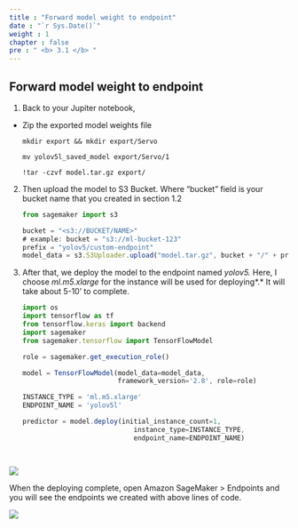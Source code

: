 ```yaml
---
title : "Forward model weight to endpoint"
date : "`r Sys.Date()`"
weight : 1
chapter : false
pre : " <b> 3.1 </b> "
---
```


## Forward model weight to endpoint

1. Back to your Jupiter notebook,
- Zip the exported model weights file
    
      mkdir export && mkdir export/Servo
      
      mv yolov5l_saved_model export/Servo/1
      
      !tar -czvf model.tar.gz export/
        
2. Then upload the model to S3 Bucket. Where “bucket” field is your bucket name that you created in section 1.2
        
      ```jsx
      from sagemaker import s3
      
      bucket = "<s3://BUCKET/NAME>"
      # example: bucket = "s3://ml-bucket-123"
      prefix = "yolov5/custom-endpoint"
      model_data = s3.S3Uploader.upload("model.tar.gz", bucket + "/" + prefix)
      ```
        
3. After that, we deploy the model to the endpoint named *yolov5.* Here, I choose *ml.m5.xlarge* for the instance will be used for deploying*.* It will take about 5-10’ to complete.
        
      ```jsx
      import os
      import tensorflow as tf
      from tensorflow.keras import backend
      import sagemaker
      from sagemaker.tensorflow import TensorFlowModel
      
      role = sagemaker.get_execution_role()
      
      model = TensorFlowModel(model_data=model_data,
                              framework_version='2.8', role=role)
      
      INSTANCE_TYPE = 'ml.m5.xlarge'
      ENDPOINT_NAME = 'yolov5l'
      
      predictor = model.deploy(initial_instance_count=1,
                                  instance_type=INSTANCE_TYPE,
                                  endpoint_name=ENDPOINT_NAME)

        
![](images/saved/014-runpredict.png)
  
  When the deploying complete, open Amazon SageMaker > Endpoints and you will see the endpoints we created with above lines of code.
  
  ![](images/saved/018.png)
        